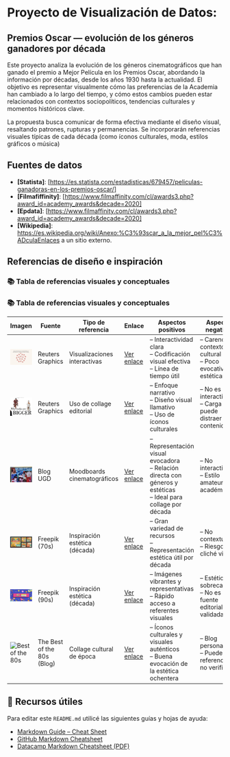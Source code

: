 # Proyecto de Visualización de Datos:

## Premios Oscar — evolución de los géneros ganadores por década

Este proyecto analiza la evolución de los géneros cinematográficos que han ganado el premio a Mejor Película en los Premios Oscar, abordando la información por décadas, desde los años 1930 hasta la actualidad.
El objetivo es representar visualmente cómo las preferencias de la Academia han cambiado a lo largo del tiempo, y cómo estos cambios pueden estar relacionados con contextos sociopolíticos, tendencias culturales y momentos históricos clave.

La propuesta busca comunicar de forma efectiva mediante el diseño visual, resaltando patrones, rupturas y permanencias. Se incorporarán referencias visuales típicas de cada década (como íconos culturales, moda, estilos gráficos o música)

## Fuentes de datos

- **[Statista]**: [https://es.statista.com/estadisticas/679457/peliculas-ganadoras-en-los-premios-oscar/]
- **[Filmafiffinity]**: [https://www.filmaffinity.com/cl/awards3.php?award_id=academy_awards&decade=2020]
- **[Epdata]**: [https://www.filmaffinity.com/cl/awards3.php?award_id=academy_awards&decade=2020]
- **[Wikipedia]**: https://es.wikipedia.org/wiki/Anexo:%C3%93scar_a_la_mejor_pel%C3%ADculaEnlaces a un sitio externo.

## Referencias de diseño e inspiración
### 📚 Tabla de referencias visuales y conceptuales
### 📚 Tabla de referencias visuales y conceptuales
| Imagen | Fuente | Tipo de referencia | Enlace | Aspectos positivos | Aspectos negativos |
|--------|--------|---------------------|--------|---------------------|---------------------|
| ![Reuters Visual](reuters.jpeg) | Reuters Graphics | Visualizaciones interactivas | [Ver enlace](https://reuters.com) | – Interactividad clara <br> – Codificación visual efectiva <br> – Línea de tiempo útil | – Carencia de contexto cultural <br> – Poco evocativa estéticamente |
| ![Reuters Collage](reuters2.jpeg) | Reuters Graphics | Uso de collage editorial | [Ver enlace](https://reuters.com) | – Enfoque narrativo <br> – Diseño visual llamativo <br> – Uso de íconos culturales | – No es interactivo <br> – Carga visual puede distraer del contenido |
| ![Blog UGD](blogug2.jpg) | Blog UGD | Moodboards cinematográficos | [Ver enlace](https://blogugd.blogspot.com/2023/03/exposicion-moodboards-cinematograficos.html) | – Representación visual evocadora <br> – Relación directa con géneros y estéticas <br> – Ideal para collage por década | – No interactivo <br> – Estilo amateur o académico |
| ![Freepik 70s](freepik2.jpg) | Freepik (70s) | Inspiración estética (década) | [Ver enlace](https://www.freepik.com) | – Gran variedad de recursos <br> – Representación estética útil por década | – No contextualiza <br> – Riesgo de cliché visual |
| ![Freepik 90s](freepik.jpg) | Freepik (90s) | Inspiración estética (década) | [Ver enlace](https://www.freepik.com) | – Imágenes vibrantes y representativas <br> – Rápido acceso a referentes visuales | – Estética sobrecargada <br> – No es una fuente editorial validada |
| ![Best of the 80s](best80s.jpg) | The Best of the 80s (Blog) | Collage cultural de época | [Ver enlace](https://thebestofthe80s.wordpress.com/2014/02/15/80s/) | – Íconos culturales y visuales auténticos <br> – Buena evocación de la estética ochentera | – Blog personal <br> – Puede tener referencias no verificadas |





## 📌 Recursos útiles

Para editar este `README.md` utilicé las siguientes guías y hojas de ayuda:

- [Markdown Guide – Cheat Sheet](https://www.markdownguide.org/cheat-sheet/)
- [GitHub Markdown Cheatsheet](https://github.com/adam-p/markdown-here/wiki/Markdown-Cheatsheet)
- [Datacamp Markdown Cheatsheet (PDF)](https://www.datacamp.com/cheat-sheet/markdown-cheat-sheet-23)



